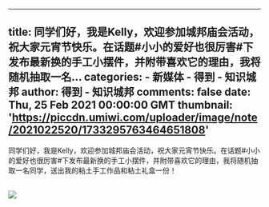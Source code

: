 
---
title: 同学们好，我是Kelly，欢迎参加城邦庙会活动，祝大家元宵节快乐。在话题#小小的爱好也很厉害#下发布最新换的手工小摆件，并附带喜欢它的理由，我将随机抽取一名...
categories: 
    - 新媒体
    - 得到 - 知识城邦
author: 得到 - 知识城邦
comments: false
date: Thu, 25 Feb 2021 00:00:00 GMT
thumbnail: 'https://piccdn.umiwi.com/uploader/image/note/2021022520/1733295763464651808'
---

<div>   
<p>同学们好，我是Kelly，欢迎参加城邦庙会活动，祝大家元宵节快乐。在话题#小小的爱好也很厉害#下发布最新换的手工小摆件，并附带喜欢它的理由，我将随机抽取一名同学，送出我的粘土手工作品和粘土礼盒一份！</p><br><img src="https://piccdn.umiwi.com/uploader/image/note/2021022520/1733295763464651808" referrerpolicy="no-referrer"><br>  
</div>
            